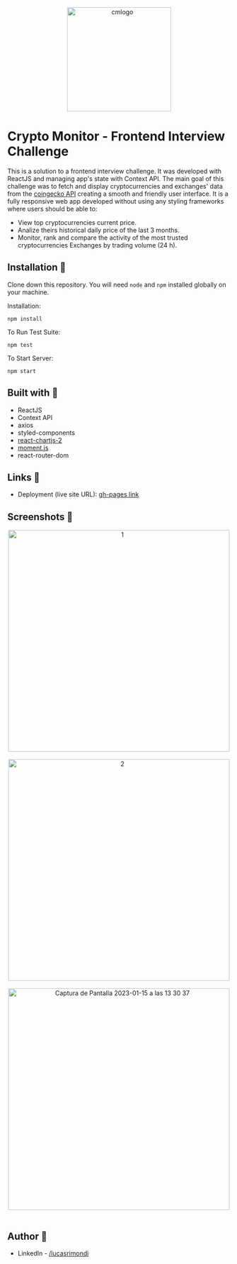 <div align="center">
<img width="235" alt="cmlogo" src="https://user-images.githubusercontent.com/87493125/212552222-e99dcf8f-6639-402d-ab9e-2720c4e64f4d.png">

</div>

# Crypto Monitor - Frontend Interview Challenge

This is a solution to a frontend interview challenge. It was developed with ReactJS and managing app's state with Context API. The main goal of this challenge was to fetch and display cryptocurrencies and exchanges' data from the [coingecko API](https://www.coingecko.com/es/api/documentation) creating a smooth and friendly user interface. It is a fully responsive web app developed without using any styling frameworks where users should be able to:

- View top cryptocurrencies current price.
- Analize theirs historical daily price of the last 3 months.
- Monitor, rank and compare the activity of the most trusted cryptocurrencies Exchanges by trading volume (24 h).

## Installation 💾

Clone down this repository. You will need `node` and `npm` installed globally on your machine.

Installation:

`npm install`

To Run Test Suite:

`npm test`

To Start Server:

`npm start`

## Built with 🔧

- ReactJS 
- Context API
- axios
- styled-components
- [react-chartjs-2](https://react-chartjs-2.js.org)
- [moment.js](https://momentjs.com) 
- react-router-dom

## Links 🔗

- Deployment (live site URL): [gh-pages link](https://lucasrimondi.github.io/cryptomonitor-fe-interview-challenge/)

## Screenshots 📸

<div align="center">
<img width="500" alt="1" src="https://user-images.githubusercontent.com/87493125/212553501-f60a7cbc-eeaa-4fa8-a4c8-4ac6ba308d74.png">
</div>
<br>
<div align="center">
<img width="500" alt="2" src="https://user-images.githubusercontent.com/87493125/212553528-d70ebb79-52ff-49fa-a97d-3f7a352d4dd8.png">
</div>
<br>
<div align="center">
<img width="500" alt="Captura de Pantalla 2023-01-15 a las 13 30 37" src="https://user-images.githubusercontent.com/87493125/212553549-2eda7773-a62a-4dd1-8c75-25bec1561c51.png">
</div>
<br>

## Author 👤

- LinkedIn - [/lucasrimondi](https://www.linkedin.com/in/lucasrimondi/)
